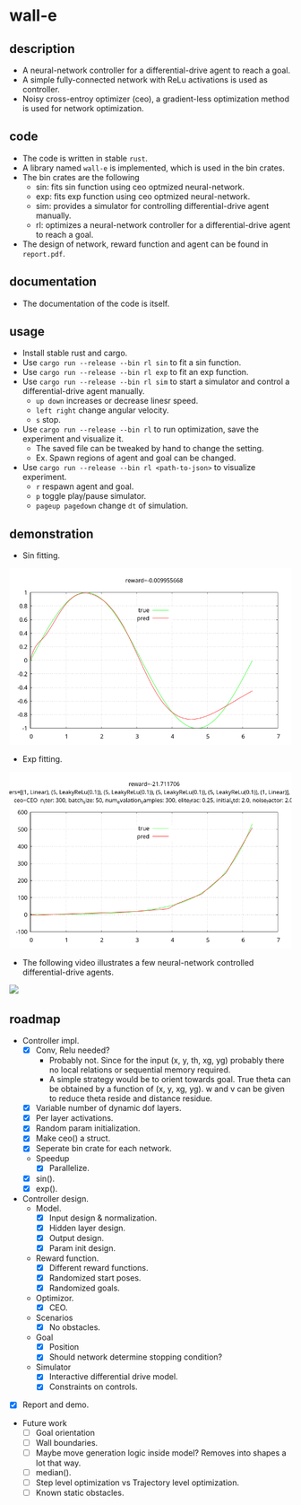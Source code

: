 # wall-e

## description
- A neural-network controller for a differential-drive agent to reach a goal.
- A simple fully-connected network with ReLu activations is used as controller.
- Noisy cross-entroy optimizer (ceo), a gradient-less optimization method is used for network optimization.

## code
- The code is written in stable `rust`.
- A library named `wall-e` is implemented, which is used in the bin crates.
- The bin crates are the following
    - sin: fits sin function using ceo optmized neural-network.
    - exp: fits exp function using ceo optmized neural-network.
    - sim: provides a simulator for controlling differential-drive agent manually.
    - rl:  optimizes a neural-network controller for a differential-drive agent to reach a goal.
- The design of network, reward function and agent can be found in `report.pdf`.

## documentation
- The documentation of the code is itself.

## usage
- Install stable rust and cargo.
- Use `cargo run --release --bin rl sin` to fit a sin function.
- Use `cargo run --release --bin rl exp` to fit an exp function.
- Use `cargo run --release --bin rl sim` to start a simulator and control a differential-drive agent manually.
    - `up down` increases or decrease linesr speed.
    - `left right` change angular velocity.
    - `s` stop.
- Use `cargo run --release --bin rl` to run optimization, save the experiment and visualize it.
    - The saved file can be tweaked by hand to change the setting.
    - Ex. Spawn regions of agent and goal can be changed.
- Use `cargo run --release --bin rl <path-to-json>` to visualize experiment.
    - `r` respawn agent and goal.
    - `p` toggle play/pause simulator.
    - `pageup pagedown` change `dt` of simulation.

## demonstration

- Sin fitting.

![](./github/sin.png)

- Exp fitting.

![](./github/exp.png)

- The following video illustrates a few neural-network controlled differential-drive agents.

[![](http://img.youtube.com/vi/4jXgBfBq2UI/0.jpg)](http://www.youtube.com/watch?v=4jXgBfBq2UI)

## roadmap
- Controller impl.
    - [x] Conv, Relu needed?
        - Probably not. Since for the input (x, y, th, xg, yg) probably there no local relations or sequential memory required.
        - A simple strategy would be to orient towards goal. True theta can be obtained by a function of (x, y, xg, yg). w and v can be given to reduce theta reside and distance residue.
    - [x] Variable number of dynamic dof layers.
    - [x] Per layer activations.
    - [x] Random param initialization.
    - [x] Make ceo() a struct.
    - [x] Seperate bin crate for each network.
    - Speedup
        - [x] Parallelize.
    - [x] sin().
    - [x] exp().
- Controller design.
    - Model.
        - [x] Input design & normalization.
        - [x] Hidden layer design.
        - [x] Output design.
        - [x] Param init design.
    - Reward function.
        - [x] Different reward functions.
        - [x] Randomized start poses.
        - [x] Randomized goals.
    - Optimizor.
        - [x] CEO.
    - Scenarios
        - [x] No obstacles.
    - Goal
        - [x] Position
        - [x] Should network determine stopping condition?
    - Simulator
        - [x] Interactive differential drive model.
        - [x] Constraints on controls.
- [x] Report and demo.

- Future work
    - [ ] Goal orientation
    - [ ] Wall boundaries.
    - [ ] Maybe move generation logic inside model? Removes into shapes a lot that way.
    - [ ] median().
    - [ ] Step level optimization vs Trajectory level optimization.
    - [ ] Known static obstacles.
